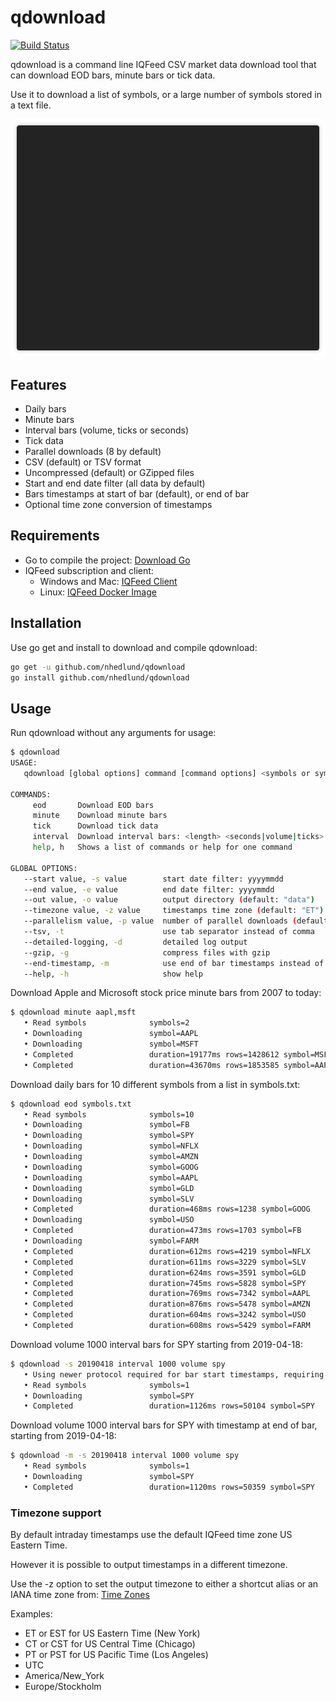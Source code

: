 # qdownload

[![Build Status](https://dev.azure.com/orisoft/qdownload/_apis/build/status/nhedlund.qdownload?branchName=master)](https://dev.azure.com/orisoft/qdownload/_build/latest?definitionId=7&branchName=master)

qdownload is a command line IQFeed CSV market data download tool that can download EOD bars, minute bars or tick data.

Use it to download a list of symbols, or a large number of symbols stored in a text file.

<p align="center"><img src="/demo2.gif?raw=true"/></p>

## Features

* Daily bars
* Minute bars
* Interval bars (volume, ticks or seconds)
* Tick data
* Parallel downloads (8 by default)
* CSV (default) or TSV format
* Uncompressed (default) or GZipped files
* Start and end date filter (all data by default)
* Bars timestamps at start of bar (default), or end of bar
* Optional time zone conversion of timestamps

## Requirements

* Go to compile the project: [Download Go](https://golang.org/dl/)
* IQFeed subscription and client:
  * Windows and Mac: [IQFeed Client](http://www.iqfeed.net/index.cfm?displayaction=support&section=download)
  * Linux: [IQFeed Docker Image](https://github.com/aanari/iqfeed-docker)

## Installation

Use go get and install to download and compile qdownload:

```bash
go get -u github.com/nhedlund/qdownload
go install github.com/nhedlund/qdownload
```

## Usage

Run qdownload without any arguments for usage:

```bash
$ qdownload
USAGE:
   qdownload [global options] command [command options] <symbols or symbols file>

COMMANDS:
     eod       Download EOD bars
     minute    Download minute bars
     tick      Download tick data
     interval  Download interval bars: <length> <seconds|volume|ticks>
     help, h   Shows a list of commands or help for one command

GLOBAL OPTIONS:
   --start value, -s value        start date filter: yyyymmdd
   --end value, -e value          end date filter: yyyymmdd
   --out value, -o value          output directory (default: "data")
   --timezone value, -z value     timestamps time zone (default: "ET")
   --parallelism value, -p value  number of parallel downloads (default: 8)
   --tsv, -t                      use tab separator instead of comma
   --detailed-logging, -d         detailed log output
   --gzip, -g                     compress files with gzip
   --end-timestamp, -m            use end of bar timestamps instead of start
   --help, -h                     show help
```

Download Apple and Microsoft stock price minute bars from 2007 to today:

```bash
$ qdownload minute aapl,msft
   • Read symbols              symbols=2
   • Downloading               symbol=AAPL
   • Downloading               symbol=MSFT
   • Completed                 duration=19177ms rows=1428612 symbol=MSFT
   • Completed                 duration=43670ms rows=1853585 symbol=AAPL
```

Download daily bars for 10 different symbols from a list in symbols.txt:

```bash
$ qdownload eod symbols.txt
   • Read symbols              symbols=10
   • Downloading               symbol=FB
   • Downloading               symbol=SPY
   • Downloading               symbol=NFLX
   • Downloading               symbol=AMZN
   • Downloading               symbol=GOOG
   • Downloading               symbol=AAPL
   • Downloading               symbol=GLD
   • Downloading               symbol=SLV
   • Completed                 duration=468ms rows=1238 symbol=GOOG
   • Downloading               symbol=USO
   • Completed                 duration=473ms rows=1703 symbol=FB
   • Downloading               symbol=FARM
   • Completed                 duration=612ms rows=4219 symbol=NFLX
   • Completed                 duration=611ms rows=3229 symbol=SLV
   • Completed                 duration=624ms rows=3591 symbol=GLD
   • Completed                 duration=745ms rows=5828 symbol=SPY
   • Completed                 duration=769ms rows=7342 symbol=AAPL
   • Completed                 duration=876ms rows=5478 symbol=AMZN
   • Completed                 duration=604ms rows=3242 symbol=USO
   • Completed                 duration=608ms rows=5429 symbol=FARM
```

Download volume 1000 interval bars for SPY starting from 2019-04-18:

```bash
$ qdownload -s 20190418 interval 1000 volume spy
   • Using newer protocol required for bar start timestamps, requiring at least IQFeed 6.0
   • Read symbols              symbols=1
   • Downloading               symbol=SPY
   • Completed                 duration=1126ms rows=50104 symbol=SPY
```

Download volume 1000 interval bars for SPY with timestamp at end of bar,
starting from 2019-04-18:

```bash
$ qdownload -m -s 20190418 interval 1000 volume spy
   • Read symbols              symbols=1
   • Downloading               symbol=SPY
   • Completed                 duration=1120ms rows=50359 symbol=SPY
```

### Timezone support

By default intraday timestamps use the default IQFeed time zone US Eastern Time.

However it is possible to output timestamps in a different timezone.

Use the -z option to set the output timezone to either a shortcut alias or an IANA time zone from:
[Time Zones](https://en.wikipedia.org/wiki/List_of_tz_database_time_zones)

Examples:

* ET or EST for US Eastern Time (New York)
* CT or CST for US Central Time (Chicago)
* PT or PST for US Pacific Time (Los Angeles)
* UTC
* America/New_York
* Europe/Stockholm
